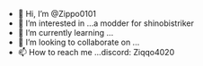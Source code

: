 - 👋 Hi, I’m @Zippo0101
- 👀 I’m interested in ...a modder for shinobistriker 
- 🌱 I’m currently learning ...
- 💞️ I’m looking to collaborate on ...
- 📫 How to reach me ...discord: Ziqqo4020

<!---
Zippo0101/Zippo0101 is a ✨ special ✨ repository because its `README.md` (this file) appears on your GitHub profile.
You can click the Preview link to take a look at your changes.
--->
